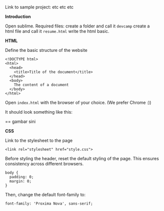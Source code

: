 Link to sample project: etc etc etc

**Introduction**

Open sublime.
Required files:
create a folder and call it `devcamp`
create a html file and call it `resume.html`
write the html basic.

**HTML**

Define the basic structure of the website

```
<!DOCTYPE html>
<html>
  <head>
    <title>Title of the document</title>
  </head>
  <body>
    The content of a document
  </body>
</html>
```

Open `index.html` with the browser of your choice. (We prefer Chrome :))

It should look something like this:

== gambar sini





**CSS**

Link to the stylesheet to the page
```
<link rel="stylesheet" href="style.css">
```

Before styling the header, reset the default styling of the page. This ensures consistency across different browsers.

```
body {
  padding: 0;
  margin: 0;
}
```

Then, change the default font-family to:
```
font-family: 'Proxima Nova', sans-serif;
```
